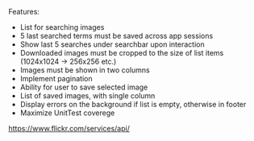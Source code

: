 Features:
  - List for searching images
  - 5 last searched terms must be saved across app sessions
  - Show last 5 searches under searchbar upon interaction
  - Downloaded images must be cropped to the size of list items (1024x1024 -> 256x256 etc.)
  - Images must be shown in two columns
  - Implement pagination
  - Ability for user to save selected image
  - List of saved images, with single column
  - Display errors on the background if list is empty, otherwise in footer
  - Maximize UnitTest coverege

https://www.flickr.com/services/api/
